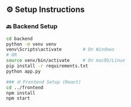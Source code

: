 ## ⚙️ Setup Instructions

### 🔙 Backend Setup

```bash
cd backend
python -m venv venv
venv\Scripts\activate        # On Windows
# OR
source venv/bin/activate     # On macOS/Linux
pip install -r requirements.txt
python app.py

### 🌐 Frontend Setup (React)
cd ../frontend
npm install
npm start



